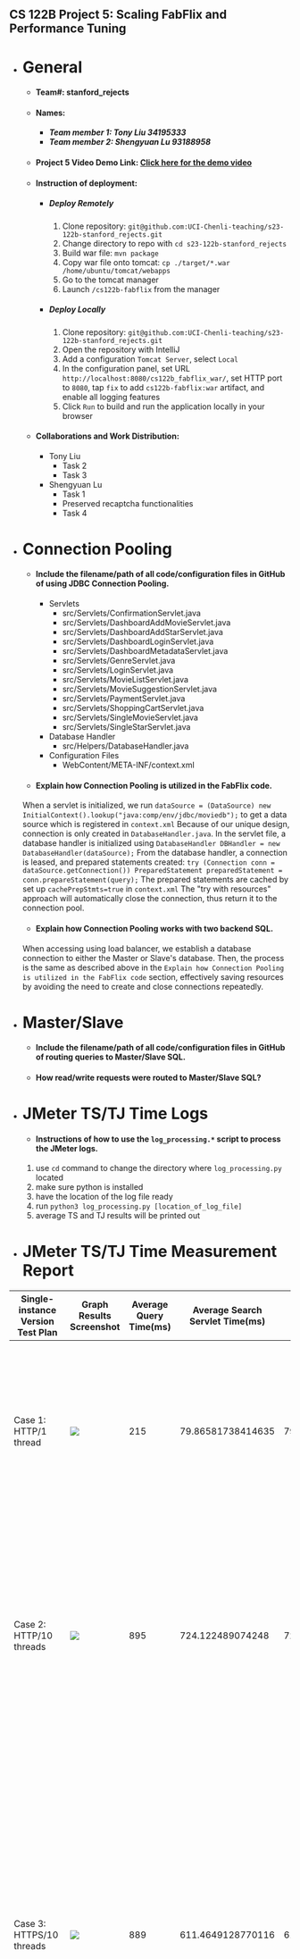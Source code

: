 ## CS 122B Project 5: Scaling FabFlix and Performance Tuning

- # General
    - #### Team#: stanford_rejects

    - #### Names:
      - ***Team member 1: Tony Liu 34195333***  
      - ***Team member 2: Shengyuan Lu 93188958***

    - #### Project 5 Video Demo Link: [Click here for the demo video]()

    - #### Instruction of deployment:
      - ##### Deploy Remotely
        1. Clone repository: `git@github.com:UCI-Chenli-teaching/s23-122b-stanford_rejects.git`
        2. Change directory to repo with `cd s23-122b-stanford_rejects`
        3. Build war file: `mvn package`
        4. Copy war file onto tomcat: `cp ./target/*.war /home/ubuntu/tomcat/webapps`
        5. Go to the tomcat manager
        6. Launch `/cs122b-fabflix` from the manager
      - ##### Deploy Locally
        1. Clone repository: `git@github.com:UCI-Chenli-teaching/s23-122b-stanford_rejects.git`
        2. Open the repository with IntelliJ
        3. Add a configuration `Tomcat Server`, select `Local`
        4. In the configuration panel, set URL `http://localhost:8080/cs122b_fabflix_war/`, set HTTP port to `8080`, tap `fix` to add `cs122b-fabflix:war` artifact, and enable all logging features
        5. Click `Run` to build and run the application locally in your browser

    - #### Collaborations and Work Distribution:
      - Tony Liu
        - Task 2
        - Task 3
      - Shengyuan Lu
        - Task 1
        - Preserved recaptcha functionalities
        - Task 4


- # Connection Pooling
    - #### Include the filename/path of all code/configuration files in GitHub of using JDBC Connection Pooling.
      - Servlets
        - src/Servlets/ConfirmationServlet.java
        - src/Servlets/DashboardAddMovieServlet.java
        - src/Servlets/DashboardAddStarServlet.java
        - src/Servlets/DashboardLoginServlet.java
        - src/Servlets/DashboardMetadataServlet.java
        - src/Servlets/GenreServlet.java
        - src/Servlets/LoginServlet.java
        - src/Servlets/MovieListServlet.java
        - src/Servlets/MovieSuggestionServlet.java
        - src/Servlets/PaymentServlet.java
        - src/Servlets/ShoppingCartServlet.java
        - src/Servlets/SingleMovieServlet.java
        - src/Servlets/SingleStarServlet.java
      - Database Handler
        - src/Helpers/DatabaseHandler.java
      - Configuration Files
        - WebContent/META-INF/context.xml

    - #### Explain how Connection Pooling is utilized in the FabFlix code.
    When a servlet is initialized, we run `dataSource = (DataSource) new InitialContext().lookup("java:comp/env/jdbc/moviedb");` to get a data source which is registered in `context.xml`
    Because of our unique design, connection is only created in `DatabaseHandler.java`. In the servlet file, a database handler is initialized using `DatabaseHandler DBHandler = new DatabaseHandler(dataSource);`
    From the database handler, a connection is leased, and prepared statements created:
    `try (Connection conn = dataSource.getConnection())
    PreparedStatement preparedStatement = conn.prepareStatement(query);`
    The prepared statements are cached by set up `cachePrepStmts=true` in `context.xml`
    The "try with resources" approach will automatically close the connection, thus return it to the connection pool.

    - #### Explain how Connection Pooling works with two backend SQL.
    When accessing using load balancer, we establish a database connection to either the Master or Slave's database. Then, the process is the same as described above in the `Explain how Connection Pooling is utilized in the FabFlix code` section, effectively saving resources by avoiding the need to create and close connections repeatedly.


- # Master/Slave
    - #### Include the filename/path of all code/configuration files in GitHub of routing queries to Master/Slave SQL.

    - #### How read/write requests were routed to Master/Slave SQL?


- # JMeter TS/TJ Time Logs
    - #### Instructions of how to use the `log_processing.*` script to process the JMeter logs.
    1. use `cd` command to change the directory where `log_processing.py` located
    2. make sure python is installed
    3. have the location of the log file ready
    4. run `python3 log_processing.py [location_of_log_file]`
    5. average TS and TJ results will be printed out


- # JMeter TS/TJ Time Measurement Report

| **Single-instance Version Test Plan**         | **Graph Results Screenshot**             | **Average Query Time(ms)** | **Average Search Servlet Time(ms)** | **Average JDBC Time(ms)** | **Analysis**                                                                                                                                                                                                                                                                                                                                                                                        |
|-----------------------------------------------|------------------------------------------|----------------------------|-------------------------------------|---------------------------|-----------------------------------------------------------------------------------------------------------------------------------------------------------------------------------------------------------------------------------------------------------------------------------------------------------------------------------------------------------------------------------------------------|
| Case 1: HTTP/1 thread                         | ![](img/Single-HTTP-1-Thread.jpg)        | 215                        | 79.86581738414635                   | 79.28440775406504         | This is a very standard case. We noticed that there's not much difference in TS and TJ. The entire tests run is the most smooth as there's not much stress on the server.                                                                                                                                                                                                                           |
| Case 2: HTTP/10 threads                       | ![](img/Single-HTTP-10-Thread.jpg)       | 895                        | 724.122489074248                    | 723.2768001917293         | We notice that with 10 threads, TS / TJ are about 10x compare to the test with a single thread / http. The difference between TS and TJ increased. Still a very smooth experience possibly due to connection pooling.                                                                                                                                                                               |
| Case 3: HTTPS/10 threads                      | ![](img/Single-HTTPS-10-Thread.jpg)      | 889                        | 611.4649128770116                   | 610.8658734793104         | We notice that the TS / TJ is smaller compare to the test with 10 threads / http, but the average query time stayed relatively the same. We looked up online and found https is generally slower than the http. Our test result contradicts this finding possibly because we restarted the server once before this test run, and it makes the server run faster. The test run is relatively smooth. |
| Case 4: HTTP/10 threads/No connection pooling | ![](img/Single-HTTP-10-Thread-No-CP.jpg) | 1402                       | 1202.374716446602                   | 1200.8125347262137        | Query time, TS / TJ all increased dramatically for about 50% compare to the test with connection pooling. The test run feels a bit laggy and the server become responsive for a while afterwards when we tried to retrieve the log. This indicates that connection pooling can significantly increase performance.                                                                                  |                                                                                                                                                                                       |

| **Scaled Version Test Plan**                  | **Graph Results Screenshot**      | **Average Query Time(ms)** | **Average Search Servlet Time(ms)** | **Average JDBC Time(ms)** | **Analysis**                                                                                                                                                                                                                                            |
|-----------------------------------------------|-----------------------------------|----------------------------|-------------------------------------|---------------------------|---------------------------------------------------------------------------------------------------------------------------------------------------------------------------------------------------------------------------------------------------------|
| Case 1: HTTP/1 thread                         | ![](img/Scaled-HTTP-1-Thread.jpg) | 237                        | 83.83909550438597                   | 82.52897304166667         | This case runs very similarly to the case 1 in the single-instance version. There is no noticeable performance increase. The numbers are very similar and in our case even a little slower. This is mainly due to the fact that there is only 1 thread. |
| Case 2: HTTP/10 threads                       | ![](img/)                         | ??                         | ??                                  | ??                        | ??                                                                                                                                                                                                                                                      |
| Case 3: HTTP/10 threads/No connection pooling | ![](img/)                         | ??                         | ??                                  | ??                        | ??                                                                                                                                                                                                                                                      |

Note: The free Amazon instance's performance fluctuate frequently, making the measurements difficult. While there are some inconsistencies, in general we feel confident about our measurements.